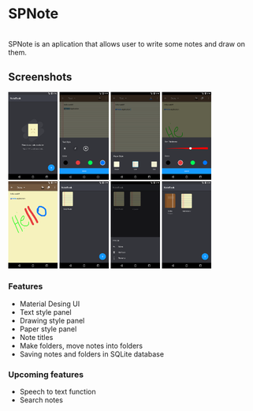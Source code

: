 # SPNote

<br>
SPNote is an aplication that allows user to write some notes and draw on them.


## Screenshots
[<img src="https://raw.githubusercontent.com/FarshidABZ/SPNote/master/art/empty-state.png" width=100>](https://raw.githubusercontent.com/FarshidABZ/SPNote/master/art/empty-state.png)
[<img src="https://raw.githubusercontent.com/FarshidABZ/SPNote/master/art/text-style.png" width=100>](https://raw.githubusercontent.com/FarshidABZ/SPNote/master/art/text-style.png)
[<img src="https://raw.githubusercontent.com/FarshidABZ/SPNote/master/art/paper-style.png" width=100>](https://raw.githubusercontent.com/FarshidABZ/SPNote/master/art/paper-style.png)
[<img src="https://raw.githubusercontent.com/FarshidABZ/SPNote/master/art/drawing-style.png" width=100>](https://raw.githubusercontent.com/FarshidABZ/SPNote/master/art/drawing-style.png)
[<img src="https://raw.githubusercontent.com/FarshidABZ/SPNote/master/art/document.png" width=100>](https://raw.githubusercontent.com/FarshidABZ/SPNote/master/art/document.png)
[<img src="https://raw.githubusercontent.com/FarshidABZ/SPNote/master/art/home.png" width=100>](https://raw.githubusercontent.com/FarshidABZ/SPNote/master/art/home.png)
[<img src="https://raw.githubusercontent.com/FarshidABZ/SPNote/master/art/more-action.png" width=100>](https://raw.githubusercontent.com/FarshidABZ/SPNote/master/art/more-action.png)
[<img src="https://raw.githubusercontent.com/FarshidABZ/SPNote/master/art/doc-folder.png" width=100>](https://raw.githubusercontent.com/FarshidABZ/SPNote/master/art/doc-folder.png)


### Features
- Material Desing UI
- Text style panel
- Drawing style panel
- Paper style panel
- Note titles
- Make folders, move notes into folders
- Saving notes and folders in SQLite database

### Upcoming features
- Speech to text function
- Search notes


